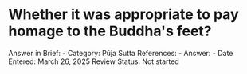 # Whether it was appropriate to pay homage to the Buddha's feet?

Answer in Brief: -
 Category: Pūja
Sutta References: -
Answer: -
Date Entered: March 26, 2025
Review Status: Not started